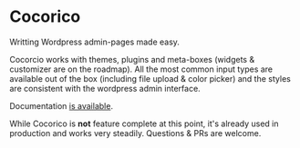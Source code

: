 Cocorico
========
Writting Wordpress admin-pages made easy.

Cocorcio works with themes, plugins and meta-boxes (widgets & customizer are on the roadmap). All the most common input types are available out of the box (including file upload & color picker) and the styles are consistent with the wordpress admin interface.

Documentation [is available](https://github.com/y-lohse/Cocorico/wiki).

While Cocorico is **not** feature complete at this point, it's already used in production and works very steadily. Questions & PRs are welcome.
